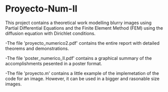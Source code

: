 # Proyecto-Num-II
This project contains a theoretical work modelling blurry images using Partial Differential Equations and the Finite Element Method (FEM) 
using the diffusion equation with Dirichlet conditions.

-The file 'proyecto_numerico2.pdf' contains the entire report with detailed theorems and demonstrations.

-The file 'poster_numerico_II.pdf' contains a graphical summary of the accomplishments pesented in a poster format.

-The file 'proyecto.m' contains a little example of the implemetation of the code for an image. 
However, it can be used in a bigger and rasonable size images.
